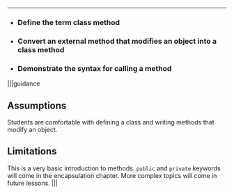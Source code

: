 ----------

* ### Define the term class method
* ### Convert an external method that modifies an object into a class method
* ### Demonstrate the syntax for calling a method

|||guidance
## Assumptions
Students are comfortable with defining a class and writing methods that modify an object.

## Limitations
This is a very basic introduction to methods. `public` and `private` keywords will come in the encapsulation chapter. More complex topics will come in future lessons.
|||